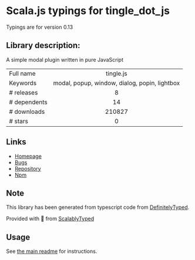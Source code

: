 
# Scala.js typings for tingle_dot_js

Typings are for version 0.13

## Library description:
A simple modal plugin written in pure JavaScript

|                    |                 |
| ------------------ | :-------------: |
| Full name          | tingle.js |
| Keywords           | modal, popup, window, dialog, popin, lightbox |
| # releases         | 8 |
| # dependents       | 14 |
| # downloads        | 210827 |
| # stars            | 0 |

## Links
- [Homepage](https://github.com/robinparisi/tingle#readme)
- [Bugs](https://github.com/robinparisi/tingle/issues)
- [Repository](https://github.com/robinparisi/tingle)
- [Npm](https://www.npmjs.com/package/tingle.js)
    


## Note
This library has been generated from typescript code from [DefinitelyTyped](https://definitelytyped.org).

Provided with :purple_heart: from [ScalablyTyped](https://github.com/oyvindberg/ScalablyTyped)

## Usage
See [the main readme](../../readme.md) for instructions.


